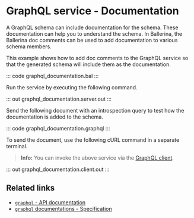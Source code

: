 # GraphQL service - Documentation

A GraphQL schema can include documentation for the schema. These documentation can help you to understand the schema. In Ballerina, the Ballerina doc comments can be used to add documentation to various schema members.

This example shows how to add doc comments to the GraphQL service so that the generated schema will include them as the documentation.

::: code graphql_documentation.bal :::

Run the service by executing the following command.

::: out graphql_documentation.server.out :::

Send the following document with an introspection query to test how the documentation is added to the schema.

::: code graphql_documentation.graphql :::

To send the document, use the following cURL command in a separate terminal.

>**Info:** You can invoke the above service via the [GraphQL client](/learn/by-example/graphql-client/).

::: out graphql_documentation.client.out :::

## Related links
- [`graphql` - API documentation](https://lib.ballerina.io/ballerina/graphql/latest)
- [`graphql` documentations - Specification](/spec/graphql/#5-directives)
